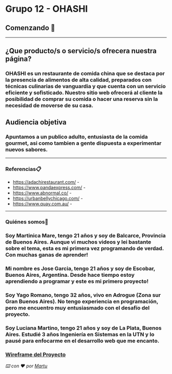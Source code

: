 # Grupo 12 - OHASHI
## Comenzando 🚀
***
## ¿Que producto/s o servicio/s ofrecera nuestra página?
### OHASHI es un restaurante de comida china que se destaca por la presencia de alimentos de alta calidad, preparados con técnicas culinarias de vanguardia y que cuenta con un servicio eficiente y sofisticado. Nuestro sitio web ofrecerá al cliente la posibilidad de comprar su comida o hacer una reserva sin la necesidad de moverse de su casa. 

## Audiencia objetiva
### Apuntamos a un publico adulto, entusiasta de la comida gourmet, asi como tambien a gente dispuesta a experimentar nuevos sabores. 
***
### Referencias📋

* https://adachirestaurant.com/  -  
* https://www.pandaexpress.com/  -  
* https://www.abnormal.co/  -  
* https://urbanbellychicago.com/  -  
* https://www.quay.com.au/  -  

***
### Quiénes somos📌

### Soy Martinica Mare, tengo 21 años y soy de Balcarce, Provincia de Buenos Aires. Aunque vi muchos videos y lei bastante sobre el tema, esta es mi primera vez programando de verdad. Con muchas ganas de aprender!
### Mi nombre es Jose Garcia, tengo 21 años y soy de Escobar, Buenos Aires, Argentina. Desde hace tiempo estoy aprendiendo a programar y este es mi primero proyecto!
### Soy Yago Romano, tengo 32 años, vivo en Adrogue (Zona sur Gran Buenos Aires). No tengo experiencia en programación, pero me encuentro muy entusiasmado con el desafío del proyecto.
### Soy Luciana Martino, tengo 21 años y soy de La Plata, Buenos Aires. Estudié 3 años Ingeniería en Sistemas en la UTN y lo pausé para enfocarme en el desarrollo web que me encanto.

### [Wireframe del Proyecto](https://www.figma.com/file/UAhig8PvL3ap0Mn2En9Aj1/Ohashi)

_⌨️ con ❤️ por [Martu](https://github.com/martumare)_
